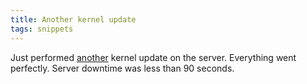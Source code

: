 ```yaml
---
title: Another kernel update
tags: snippets
---
```


Just performed [another](http://typechecked.net/a/about/wincent/weblog/archives/2006/03/server_reboot.php) kernel update on the server. Everything went perfectly. Server downtime was less than 90 seconds.
